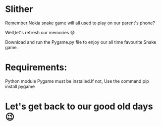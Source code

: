 # Slither

Remember Nokia snake game will all used to play on our parent's phone?

Well,let's refresh our memories 😄

Download and run the Pygame.py file to enjoy our all time favourite Snake game.


# Requirements:

Python module Pygame must be installed.If not, Use the command pip install pygame

# Let's get back to our good old days 😉
